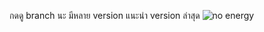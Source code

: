 กดดู branch นะ มีหลาย version แนะนำ version ล่าสุด
![no energy](https://github.com/user-attachments/assets/8b29163e-7648-46f1-8624-85fd060ade9f)
